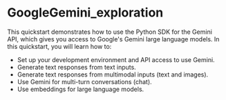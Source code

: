 # GoogleGemini_exploration

This quickstart demonstrates how to use the Python SDK for the Gemini API, which gives you access to Google's Gemini large language models. In this quickstart, you will learn how to:

* Set up your development environment and API access to use Gemini.
* Generate text responses from text inputs.
* Generate text responses from multimodal inputs (text and images).
* Use Gemini for multi-turn conversations (chat).
* Use embeddings for large language models.
